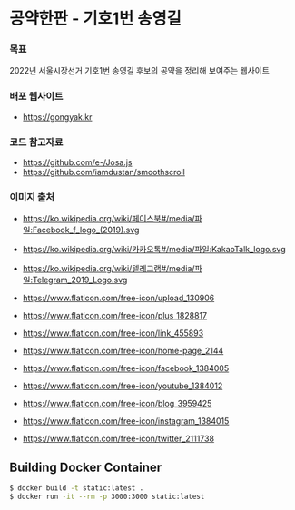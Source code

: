 # 공약한판 - 기호1번 송영길

### 목표
2022년 서울시장선거 기호1번 송영길 후보의 공약을 정리해 보여주는 웹사이트

### 배포 웹사이트
- https://gongyak.kr

### 코드 참고자료
- https://github.com/e-/Josa.js
- https://github.com/iamdustan/smoothscroll

### 이미지 출처
- https://ko.wikipedia.org/wiki/페이스북#/media/파일:Facebook_f_logo_(2019).svg
- https://ko.wikipedia.org/wiki/카카오톡#/media/파일:KakaoTalk_logo.svg
- https://ko.wikipedia.org/wiki/텔레그램#/media/파일:Telegram_2019_Logo.svg

- https://www.flaticon.com/free-icon/upload_130906
- https://www.flaticon.com/free-icon/plus_1828817
- https://www.flaticon.com/free-icon/link_455893

- https://www.flaticon.com/free-icon/home-page_2144
- https://www.flaticon.com/free-icon/facebook_1384005
- https://www.flaticon.com/free-icon/youtube_1384012
- https://www.flaticon.com/free-icon/blog_3959425
- https://www.flaticon.com/free-icon/instagram_1384015
- https://www.flaticon.com/free-icon/twitter_2111738


## Building Docker Container
```zsh
$ docker build -t static:latest .
$ docker run -it --rm -p 3000:3000 static:latest
```